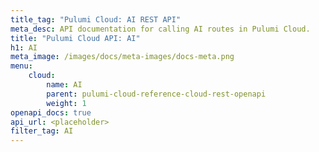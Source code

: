 ```yaml
---
title_tag: "Pulumi Cloud: AI REST API"
meta_desc: API documentation for calling AI routes in Pulumi Cloud.
title: "Pulumi Cloud API: AI"
h1: AI
meta_image: /images/docs/meta-images/docs-meta.png
menu:
    cloud:
        name: AI
        parent: pulumi-cloud-reference-cloud-rest-openapi
        weight: 1
openapi_docs: true
api_url: <placeholder>
filter_tag: AI
---
```


